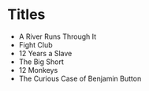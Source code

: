  # Titles

- A River Runs Through It
- Fight Club
- 12 Years a Slave
- The Big Short
- 12 Monkeys
- The Curious Case of Benjamin Button

